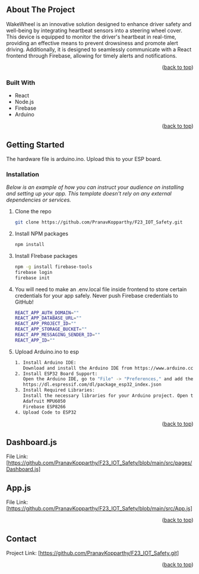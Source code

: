 <a name="readme-top"></a>



<!-- ABOUT THE PROJECT -->
## About The Project

WakeWheel is an innovative solution designed to enhance driver safety and well-being by integrating heartbeat sensors into a steering wheel cover. This device is equipped to monitor the driver's heartbeat in real-time, providing an effective means to prevent drowsiness and promote alert driving. Additionally, it is designed to seamlessly communicate with a React frontend through Firebase, allowing for timely alerts and notifications.
<p align="right">(<a href="#readme-top">back to top</a>)</p>



### Built With

* React
* Node.js
* Firebase
* Arduino

<p align="right">(<a href="#readme-top">back to top</a>)</p>



<!-- GETTING STARTED -->
## Getting Started

The hardware file is arduino.ino. Upload this to your ESP board. 

### Installation

_Below is an example of how you can instruct your audience on installing and setting up your app. This template doesn't rely on any external dependencies or services._

1. Clone the repo
   ```sh
   git clone https://github.com/PranavKopparthy/F23_IOT_Safety.git
   ```
2. Install NPM packages
   ```sh
   npm install
   ```
3. Install FIrebase packages
   ```sh
   npm -g install firebase-tools
   firebase login
   firebase init
    ```
4. You will need to make an .env.local file inside frontend to store certain credentials for your app safely. Never push Firebase credentials to GitHub!
   ```sh
   REACT_APP_AUTH_DOMAIN=""
   REACT_APP_DATABASE_URL=""
   REACT_APP_PROJECT_ID=""
   REACT_APP_STORAGE_BUCKET=""
   REACT_APP_MESSAGING_SENDER_ID=""
   REACT_APP_ID=""
    ```
5. Upload Arduino.ino to esp
   ```sh
   1. Install Arduino IDE:
      Download and install the Arduino IDE from https://www.arduino.cc/en/software.
   2. Install ESP32 Board Support:
      Open the Arduino IDE, go to "File" -> "Preferences," and add the following URL to the "Additional Boards Manager URLs"       field:
      https://dl.espressif.com/dl/package_esp32_index.json
   3. Install Required Libraries:
      Install the necessary libraries for your Arduino project. Open the Arduino IDE, go to "Sketch" -> "Include Library" ->       "Manage Libraries," and install the following          libraries:
      Adafruit MPU6050
      Firebase ESP8266
   4. Upload Code to ESP32
    ```

<p align="right">(<a href="#readme-top">back to top</a>)</p>

<!-- Important Files -->
## Dashboard.js
File Link: [https://github.com/PranavKopparthy/F23_IOT_Safety/blob/main/src/pages/Dashboard.js]

## App.js
File Link: [https://github.com/PranavKopparthy/F23_IOT_Safety/blob/main/src/App.js]

<p align="right">(<a href="#readme-top">back to top</a>)</p>

<!-- CONTACT -->
## Contact
Project Link: [https://github.com/PranavKopparthy/F23_IOT_Safety.git]

<p align="right">(<a href="#readme-top">back to top</a>)</p>
